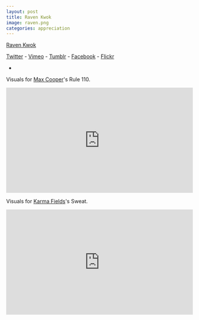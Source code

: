 ```yaml
---
layout: post
title: Raven Kwok
image: raven.png
categories: appreciation
---
```


[Raven Kwok](https://ravenkwok.com/)

[Twitter](https://twitter.com/ravenkwok) - [Vimeo](https://vimeo.com/ravenkwok) - [Tumblr](https://ravenkwok.tumblr.com/) - [Facebook](https://www.facebook.com/ravenkwok.art/) - [Flickr](https://www.flickr.com/photos/ravenkwok)

-

Visuals for [Max Cooper](https://maxcooper.net/)'s Rule 110.

<div style="padding:56.25% 0 0 0;position:relative;"><iframe src="https://player.vimeo.com/video/286155835?h=d129e3568e&title=0&byline=0&portrait=0" style="position:absolute;top:0;left:0;width:100%;height:100%;" frameborder="0" allow="autoplay; fullscreen; picture-in-picture" allowfullscreen></iframe></div><script src="https://player.vimeo.com/api/player.js"></script>

Visuals for [Karma Fields](https://www.karmafields.com/)'s Sweat.

<div style="padding:56.25% 0 0 0;position:relative;"><iframe src="https://player.vimeo.com/video/196620747?h=e95cfb4b65" style="position:absolute;top:0;left:0;width:100%;height:100%;" frameborder="0" allow="autoplay; fullscreen; picture-in-picture" allowfullscreen></iframe></div><script src="https://player.vimeo.com/api/player.js"></script>





